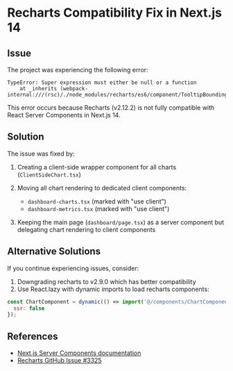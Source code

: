 # Recharts Compatibility Fix in Next.js 14

## Issue

The project was experiencing the following error:

```
TypeError: Super expression must either be null or a function
    at _inherits (webpack-internal:///(rsc)/./node_modules/recharts/es6/component/TooltipBoundingBox.js:92:15)
```

This error occurs because Recharts (v2.12.2) is not fully compatible with React Server Components in Next.js 14.

## Solution

The issue was fixed by:

1. Creating a client-side wrapper component for all charts (`ClientSideChart.tsx`)
2. Moving all chart rendering to dedicated client components:
   - `dashboard-charts.tsx` (marked with "use client")
   - `dashboard-metrics.tsx` (marked with "use client")

3. Keeping the main page (`dashboard/page.tsx`) as a server component but delegating chart rendering to client components

## Alternative Solutions

If you continue experiencing issues, consider:

1. Downgrading recharts to v2.9.0 which has better compatibility
2. Use React.lazy with dynamic imports to load recharts components:

```javascript
const ChartComponent = dynamic(() => import('@/components/ChartComponent'), {
  ssr: false
});
```

## References

- [Next.js Server Components documentation](https://nextjs.org/docs/getting-started/react-essentials#server-components)
- [Recharts GitHub Issue #3325](https://github.com/recharts/recharts/issues/3325) 